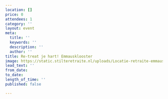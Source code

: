 ```yaml
---
location: []
price: 0
attendees: 1
category: ''
layout: event
meta:
  title: ''
  keywords: ''
  description: ''
  author: ''
title: Re-treat je hart! Emmausklooster
image: https://static.stilteretraite.nl/uploads/Locatie-retraite-emmausklooster-7.jpg
lead_text: ''
from_date: 
to_date: 
length_of_time: ''
published: false

---
```

